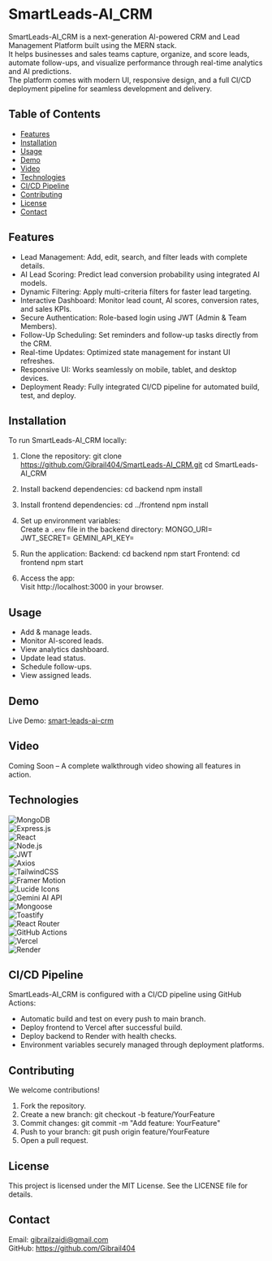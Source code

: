 # SmartLeads-AI_CRM

SmartLeads-AI_CRM is a next-generation AI-powered CRM and Lead Management Platform built using the MERN stack.  
It helps businesses and sales teams capture, organize, and score leads, automate follow-ups, and visualize performance through real-time analytics and AI predictions.  
The platform comes with modern UI, responsive design, and a full CI/CD deployment pipeline for seamless development and delivery.

## Table of Contents

- [Features](#features)    
- [Installation](#installation)  
- [Usage](#usage)  
- [Demo](#demo)  
- [Video](#video)  
- [Technologies](#technologies)  
- [CI/CD Pipeline](#cicd-pipeline)  
- [Contributing](#contributing)  
- [License](#license)  
- [Contact](#contact)  

## Features

- Lead Management: Add, edit, search, and filter leads with complete details.  
- AI Lead Scoring: Predict lead conversion probability using integrated AI models.  
- Dynamic Filtering: Apply multi-criteria filters for faster lead targeting.  
- Interactive Dashboard: Monitor lead count, AI scores, conversion rates, and sales KPIs.  
- Secure Authentication: Role-based login using JWT (Admin & Team Members).  
- Follow-Up Scheduling: Set reminders and follow-up tasks directly from the CRM.  
- Real-time Updates: Optimized state management for instant UI refreshes.  
- Responsive UI: Works seamlessly on mobile, tablet, and desktop devices.  
- Deployment Ready: Fully integrated CI/CD pipeline for automated build, test, and deploy.  


## Installation

To run SmartLeads-AI_CRM locally:

1. Clone the repository:
   git clone https://github.com/Gibrail404/SmartLeads-AI_CRM.git
   cd SmartLeads-AI_CRM

2. Install backend dependencies:
   cd backend
   npm install

3. Install frontend dependencies:
   cd ../frontend
   npm install

4. Set up environment variables:  
   Create a `.env` file in the backend directory:
   MONGO_URI=<Your MongoDB Atlas URI>
   JWT_SECRET=<Your JWT Secret>
   GEMINI_API_KEY=<Your Gemini API Key>

5. Run the application:
   Backend:
     cd backend
     npm start
   Frontend:
     cd frontend
     npm start

6. Access the app:  
   Visit http://localhost:3000 in your browser.

## Usage
  - Add & manage leads.
  - Monitor AI-scored leads.
  - View analytics dashboard.
  - Update lead status.
  - Schedule follow-ups.
  - View assigned leads.

## Demo

Live Demo: [smart-leads-ai-crm](https://smart-leads-ai-crm.vercel.app)

## Video

Coming Soon – A complete walkthrough video showing all features in action.

## Technologies

![MongoDB](https://img.shields.io/badge/MongoDB-4EA94B?style=for-the-badge&logo=mongodb&logoColor=white)  
![Express.js](https://img.shields.io/badge/Express.js-000000?style=for-the-badge&logo=express&logoColor=white)  
![React](https://img.shields.io/badge/React%20(Vite)-20232A?style=for-the-badge&logo=react&logoColor=61DAFB)  
![Node.js](https://img.shields.io/badge/Node.js-339933?style=for-the-badge&logo=nodedotjs&logoColor=white)  
![JWT](https://img.shields.io/badge/JWT%20Authentication-000000?style=for-the-badge&logo=jsonwebtokens&logoColor=white)  
![Axios](https://img.shields.io/badge/Axios-5A29E4?style=for-the-badge&logo=axios&logoColor=white)  
![TailwindCSS](https://img.shields.io/badge/TailwindCSS-06B6D4?style=for-the-badge&logo=tailwindcss&logoColor=white)  
![Framer Motion](https://img.shields.io/badge/Framer--Motion-0055FF?style=for-the-badge&logo=framer&logoColor=white)  
![Lucide Icons](https://img.shields.io/badge/Lucide--Icons-000000?style=for-the-badge&logo=lucide&logoColor=white)  
![Gemini AI API](https://img.shields.io/badge/Gemini%20AI%20API-4285F4?style=for-the-badge&logo=google&logoColor=white)  
![Mongoose](https://img.shields.io/badge/Mongoose%20ORM-880000?style=for-the-badge&logo=mongoose&logoColor=white)  
![Toastify](https://img.shields.io/badge/Toastify-FFDD00?style=for-the-badge&logo=react&logoColor=black)  
![React Router](https://img.shields.io/badge/React%20Router-CA4245?style=for-the-badge&logo=react-router&logoColor=white)  
![GitHub Actions](https://img.shields.io/badge/GitHub%20Actions-2088FF?style=for-the-badge&logo=githubactions&logoColor=white)  
![Vercel](https://img.shields.io/badge/Vercel%20(Frontend)-000000?style=for-the-badge&logo=vercel&logoColor=white)  
![Render](https://img.shields.io/badge/Render%20(Backend)-46E3B7?style=for-the-badge&logo=render&logoColor=black)  
 

## CI/CD Pipeline

SmartLeads-AI_CRM is configured with a CI/CD pipeline using GitHub Actions:
- Automatic build and test on every push to main branch.
- Deploy frontend to Vercel after successful build.
- Deploy backend to Render with health checks.
- Environment variables securely managed through deployment platforms.

## Contributing

We welcome contributions!

1. Fork the repository.
2. Create a new branch:
   git checkout -b feature/YourFeature
3. Commit changes:
   git commit -m "Add feature: YourFeature"
4. Push to your branch:
   git push origin feature/YourFeature
5. Open a pull request.

## License

This project is licensed under the MIT License. See the LICENSE file for details.

## Contact

Email: gibrailzaidi@gmail.com  
GitHub: https://github.com/Gibrail404
